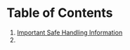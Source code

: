 # Table of Contents

1. [Important Safe Handling Information](https://app.gitbook.com/@diamondsystems/s/user-manuals/~/drafts/-MO0l9kIUlBBEbKTP2BJ/hardware-user-manuals/epsm-10gx4/1.-important-safe-handling-information)
2. 
